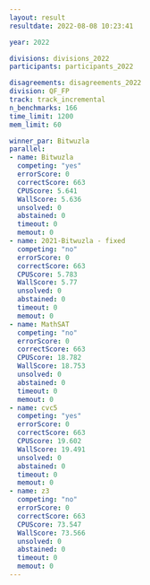 ```yaml
---
layout: result
resultdate: 2022-08-08 10:23:41

year: 2022

divisions: divisions_2022
participants: participants_2022

disagreements: disagreements_2022
division: QF_FP
track: track_incremental
n_benchmarks: 166
time_limit: 1200
mem_limit: 60

winner_par: Bitwuzla
parallel:
- name: Bitwuzla
  competing: "yes"
  errorScore: 0
  correctScore: 663
  CPUScore: 5.641
  WallScore: 5.636
  unsolved: 0
  abstained: 0
  timeout: 0
  memout: 0
- name: 2021-Bitwuzla - fixed
  competing: "no"
  errorScore: 0
  correctScore: 663
  CPUScore: 5.783
  WallScore: 5.77
  unsolved: 0
  abstained: 0
  timeout: 0
  memout: 0
- name: MathSAT
  competing: "no"
  errorScore: 0
  correctScore: 663
  CPUScore: 18.782
  WallScore: 18.753
  unsolved: 0
  abstained: 0
  timeout: 0
  memout: 0
- name: cvc5
  competing: "yes"
  errorScore: 0
  correctScore: 663
  CPUScore: 19.602
  WallScore: 19.491
  unsolved: 0
  abstained: 0
  timeout: 0
  memout: 0
- name: z3
  competing: "no"
  errorScore: 0
  correctScore: 663
  CPUScore: 73.547
  WallScore: 73.566
  unsolved: 0
  abstained: 0
  timeout: 0
  memout: 0
---
```


